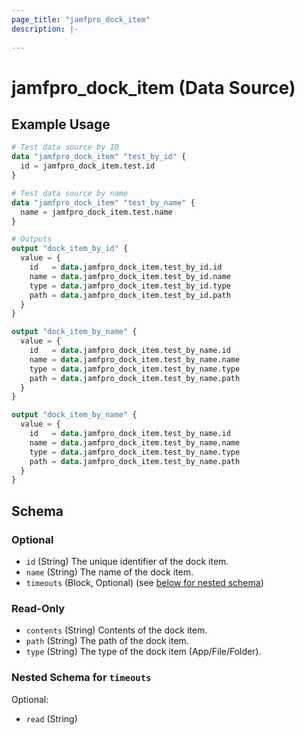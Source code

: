 ```yaml
---
page_title: "jamfpro_dock_item"
description: |-
  
---
```


# jamfpro_dock_item (Data Source)


## Example Usage
```terraform
# Test data source by ID
data "jamfpro_dock_item" "test_by_id" {
  id = jamfpro_dock_item.test.id
}

# Test data source by name 
data "jamfpro_dock_item" "test_by_name" {
  name = jamfpro_dock_item.test.name
}

# Outputs
output "dock_item_by_id" {
  value = {
    id   = data.jamfpro_dock_item.test_by_id.id
    name = data.jamfpro_dock_item.test_by_id.name
    type = data.jamfpro_dock_item.test_by_id.type
    path = data.jamfpro_dock_item.test_by_id.path
  }
}

output "dock_item_by_name" {
  value = {
    id   = data.jamfpro_dock_item.test_by_name.id
    name = data.jamfpro_dock_item.test_by_name.name
    type = data.jamfpro_dock_item.test_by_name.type
    path = data.jamfpro_dock_item.test_by_name.path
  }
}

output "dock_item_by_name" {
  value = {
    id   = data.jamfpro_dock_item.test_by_name.id
    name = data.jamfpro_dock_item.test_by_name.name
    type = data.jamfpro_dock_item.test_by_name.type
    path = data.jamfpro_dock_item.test_by_name.path
  }
}
```

<!-- schema generated by tfplugindocs -->
## Schema

### Optional

- `id` (String) The unique identifier of the dock item.
- `name` (String) The name of the dock item.
- `timeouts` (Block, Optional) (see [below for nested schema](#nestedblock--timeouts))

### Read-Only

- `contents` (String) Contents of the dock item.
- `path` (String) The path of the dock item.
- `type` (String) The type of the dock item (App/File/Folder).

<a id="nestedblock--timeouts"></a>
### Nested Schema for `timeouts`

Optional:

- `read` (String)